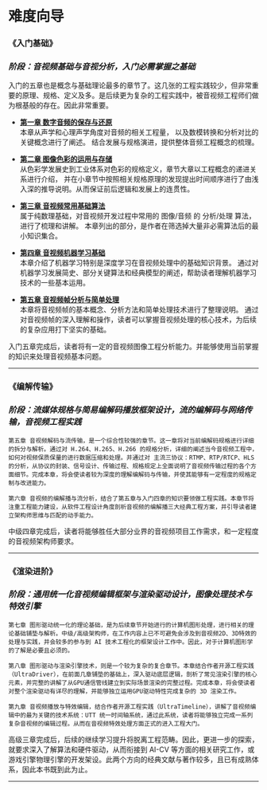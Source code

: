 # **难度向导**

### **《入门基础》**
### **_阶段：音视频基础与音视分析，入门必需掌握之基础_**

入门的五章也是概念与基础理论最多的章节了。这几张的工程实践较少，但非常重要的原理、规格、定义及多。是后续更为复杂的工程实践中，被音视频工程师们做为根基般的存在。因此非常重要。

- **[第一章 数字音频的保存与还原](Chapter_1/Language/cn/Apex_1_Introduce.md)**<br>
    本章从声学和心理声学角度对音频的相关工程量， 以及数模转换和分析对比的关键概念进行了阐述。
    结合发展与规格演进，提供整体音频工程概念的梳理。


- **[第二章 图像色彩的运用与存储](Chapter_2/Language/cn/Apex_2_Introduce.md)**<br>
    从色彩学发展史到工业体系对色彩的规格定义，章节大章以工程概念的递进关系进行介绍，
    并在小章节中按照相关规格原理的发现提出时间顺序进行了由浅入深的推导说明。从而保证前后逻辑和发展上的连贯性。


- **[第三章 音视频常用基础算法](Chapter_3/Language/cn/Apex_3_Introduce.md)**<br>
    属于纯数理基础，对音视频开发过程中常用的 图像/音频 的 分析/处理 算法，进行了梳理和讲解。
    本章列出的部分，是作者在筛选掉大量非必需算法后的最小知识集合。


- **[第四章 音视频机器学习基础](Chapter_4/Language/cn/Apex_4_Introduce.md)**<br>
    本章介绍了机器学习特别是深度学习在音视频处理中的基础知识背景。
    通过对机器学习发展简史、部分关键算法和经典模型的阐述，帮助读者理解机器学习技术的一些基本运用。


- **[第五章 音视频帧分析与简单处理](Chapter_5/Language/cn/Apex_5_Introduce.md)**<br>
    本章将音视频帧的基本概念、分析方法和简单处理技术进行了整理说明。
    通过对音视频帧的深入理解和操作，读者可以掌握音视频处理的核心技术，为后续的复杂应用打下坚实的基础。

入门五章完成后，读者将有一定的音视频图像工程分析能力。并能够使用当前掌握的知识来处理音视频基本问题。

- - -

### **《编解传输》**
### **_阶段：流媒体规格与简易编解码播放框架设计，流的编解码与网络传输，音视频工程实践_**

	第五章 音视频解码与流传输，是一个综合性较强的章节。这一章将对当前编解码规格进行详细的拆分与解析。通过对 H.264、H.265、H.266 的规格分析，详细的阐述当今音视频工程中，如何对视频保质保量的进行数据压缩和处理。并通过对 主流三协议：RTMP、RTP/RTCP、HLS 的分析，从协议的封装、信号设计、传输过程、规格规定上全面说明了音视频传输过程的各个方面细节。完成本章，将会使读者较为深度的理解编解码与传输，并使其能够有一定程度的规格定制与改进能力。

	第六章 音视频的编解播与流分析，结合了第五章与入门四章的知识要领做工程实践。本章节将注重工程能力建设，从软件工程设计角度剖析音视频的编解播三大经典工程方案，并引导读者建立架构师思维与匹配的动手能力。

中级四章完成后，读者将能够胜任大部分业界的音视频项目工作需求，和一定程度的音视频架构师要求。

- - -

### **《渲染进阶》**
### **_阶段：通用统一化音视频编辑框架与渲染驱动设计，图像处理技术与特效引擎_**

	第七章 图形驱动统一化的理论基础，是为后续章节开始进行的计算机图形处理，进行相关的理论基础铺垫与解析。中级/高级架构师，在工作内容上已不可避免会涉及到音视频2D、3D特效的处理与实践，并会较多的参与到 AI 技术工程化的框架设计工作中。因此，对于计算机图形学的了解是必要且必须的。

	第八章 图形驱动与渲染引擎技术，则是一个较为复杂的复合章节。本章结合作者开源工程实践（UltraDriver），在前面几章铺垫的基础上，深入驱动底层逻辑，剖析了常见渲染引擎的核心元素，并完整的讲解了从GPU通信管线建立到实际场景渲染的完整过程。完成本章，将会使读者对整个渲染驱动有详尽的理解，并能够独立运用GPU驱动特性完成复杂的 3D 渲染工作。

	第九章 音视频播放与特效编辑，结合作者开源工程实践（UltraTimeline），讲解了音视频编辑中的最为关键的技术系统：UTT 统一时间轴系统，通过此系统，读者将能够独立完成一系列复杂音视频的编辑过程。从而在音视频特效处理方面正式的进入工程大门。

高级三章完成后，后续的继续学习提升将脱离工程范畴。因此，更进一步的探索，就要求深入了解算法和硬件驱动，从而衔接到 AI-CV 等方面的相关研究工作，或游戏引擎物理引擎的开发架设。此两个方向的经典文献与著作较多，且已有成熟体系，因此本书既到此为止。

- - -

